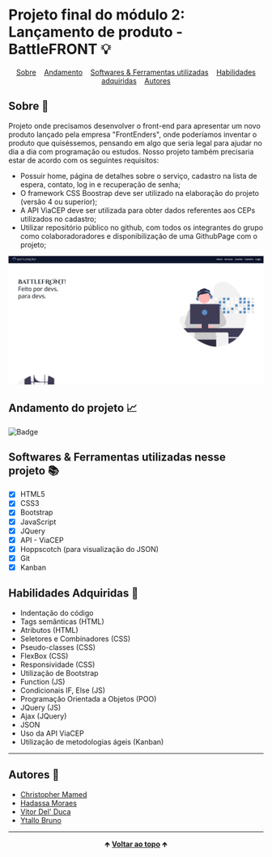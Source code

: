 # Projeto final do módulo 2: Lançamento de produto - BattleFRONT 💡

<div id="inicio" align=center>
  <a href="#sobre">Sobre</a>&nbsp;&nbsp;&nbsp;
  <a href="#andamento">Andamento</a>&nbsp;&nbsp;&nbsp;
  <a href="#linguagens">Softwares & Ferramentas utilizadas</a>&nbsp;&nbsp;&nbsp;
  <a href="#habilidades">Habilidades adquiridas</a>&nbsp;&nbsp;&nbsp;
  <a href="#grupo">Autores</a> 
</div>

<h2 id="sobre">Sobre 🔎</h2>
  <p>Projeto onde precisamos desenvolver o front-end para apresentar um novo produto lançado pela empresa "FrontEnders", onde poderíamos inventar o produto que quiséssemos, pensando em algo que seria legal para ajudar no dia a dia com programação ou estudos.
  Nosso projeto também precisaria estar de acordo com os seguintes requisitos:</p>

  - Possuir home, página de detalhes sobre o serviço, cadastro na lista de espera, contato, log in e recuperação de senha;
  - O framework CSS Boostrap deve ser utilizado na elaboração do projeto (versão 4 ou superior);
  - A API ViaCEP deve ser utilizada para obter dados referentes aos CEPs utilizados no cadastro;
  - Utilizar repositório público no github, com todos os integrantes do grupo como colaboradoradores e disponibilização de uma GithubPage com o projeto;

<img src="./assets/view/img/BattlefrontHome.png" alt="imagem da tela do página home do projeto">

<br>

<h2 id="andamento">Andamento do projeto 📈</h2>

  ![Badge](https://img.shields.io/website?down_message=em%20andamento&label=STATUS&style=for-the-badge&up_message=conclu%C3%ADdo&url=https%3A%2F%2Fytallobruno.github.io%2FProjetoFinalModulo2%2F)

<h2 id="linguagens">Softwares & Ferramentas utilizadas nesse projeto 📚</h2>

  - [x] HTML5
  - [x] CSS3
  - [x] Bootstrap
  - [x] JavaScript
  - [x] JQuery
  - [x] API - ViaCEP
  - [x] Hoppscotch (para visualização do JSON)
  - [x] Git
  - [x] Kanban

<h2 id="habilidades">Habilidades Adquiridas 📝</h2>

  - Indentação do código
  - Tags semânticas (HTML)
  - Atributos (HTML)
  - Seletores e Combinadores (CSS)
  - Pseudo-classes (CSS)
  - FlexBox (CSS)
  - Responsividade (CSS)
  - Utilização de Bootstrap
  - Function (JS)
  - Condicionais IF, Else (JS)
  - Programação Orientada a Objetos (POO)
  - JQuery (JS)
  - Ajax (JQuery)
  - JSON
  - Uso da API ViaCEP
  - Utilização de metodologias ágeis (Kanban)

<hr>

<h2 id="grupo">Autores 🥇</h2>

  - [Christopher Mamed](https://www.linkedin.com/in/christopher-mamed-407485139/)
  - [Hadassa Moraes](https://www.linkedin.com/in/hadassa-moraes-5a6712230/)
  - [Vitor Del' Duca](https://www.linkedin.com/in/vitor-del-duca-gestao-programacao-treinamento/)
  - [Ytallo Bruno](https://https://linkedin.com/in/ytallobruno)

<hr>

<div align="center">
  &#129145;&nbsp;<a href="#inicio"><strong>Voltar ao topo</strong></a>&nbsp;&#129145;
</div>